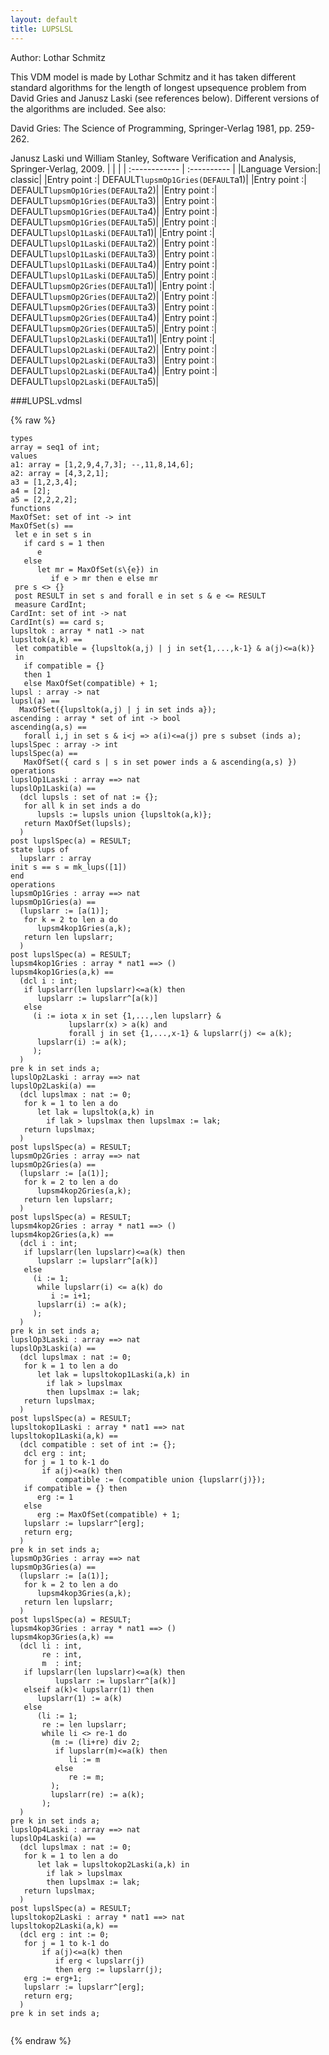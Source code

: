 ```yaml
---
layout: default
title: LUPSLSL
---
```


Author: Lothar Schmitz


This VDM model is made by Lothar Schmitz and it has taken different
standard algorithms for the length of longest upsequence problem
from David Gries and Janusz Laski (see references below). Different 
versions of the algorithms are included. See also:

David Gries: The Science of Programming, Springer-Verlag 1981, 
pp. 259-262.

Janusz Laski und William Stanley, Software Verification and Analysis, 
Springer-Verlag, 2009.
|  |           |
| :------------ | :---------- |
|Language Version:| classic|
|Entry point     :| DEFAULT`lupsmOp1Gries(DEFAULT`a1)|
|Entry point     :| DEFAULT`lupsmOp1Gries(DEFAULT`a2)|
|Entry point     :| DEFAULT`lupsmOp1Gries(DEFAULT`a3)|
|Entry point     :| DEFAULT`lupsmOp1Gries(DEFAULT`a4)|
|Entry point     :| DEFAULT`lupsmOp1Gries(DEFAULT`a5)|
|Entry point     :| DEFAULT`lupslOp1Laski(DEFAULT`a1)|
|Entry point     :| DEFAULT`lupslOp1Laski(DEFAULT`a2)|
|Entry point     :| DEFAULT`lupslOp1Laski(DEFAULT`a3)|
|Entry point     :| DEFAULT`lupslOp1Laski(DEFAULT`a4)|
|Entry point     :| DEFAULT`lupslOp1Laski(DEFAULT`a5)|
|Entry point     :| DEFAULT`lupsmOp2Gries(DEFAULT`a1)|
|Entry point     :| DEFAULT`lupsmOp2Gries(DEFAULT`a2)|
|Entry point     :| DEFAULT`lupsmOp2Gries(DEFAULT`a3)|
|Entry point     :| DEFAULT`lupsmOp2Gries(DEFAULT`a4)|
|Entry point     :| DEFAULT`lupsmOp2Gries(DEFAULT`a5)|
|Entry point     :| DEFAULT`lupslOp2Laski(DEFAULT`a1)|
|Entry point     :| DEFAULT`lupslOp2Laski(DEFAULT`a2)|
|Entry point     :| DEFAULT`lupslOp2Laski(DEFAULT`a3)|
|Entry point     :| DEFAULT`lupslOp2Laski(DEFAULT`a4)|
|Entry point     :| DEFAULT`lupslOp2Laski(DEFAULT`a5)|


###LUPSL.vdmsl

{% raw %}
~~~
types
array = seq1 of int;
values
a1: array = [1,2,9,4,7,3]; --,11,8,14,6]; a2: array = [4,3,2,1];a3 = [1,2,3,4]; a4 = [2];a5 = [2,2,2,2];
functions
MaxOfSet: set of int -> intMaxOfSet(s) == let e in set s in   if card s = 1 then      e   else      let mr = MaxOfSet(s\{e}) in         if e > mr then e else mr pre s <> {} post RESULT in set s and forall e in set s & e <= RESULT measure CardInt;
CardInt: set of int -> natCardInt(s) == card s;
lupsltok : array * nat1 -> natlupsltok(a,k) == let compatible = {lupsltok(a,j) | j in set{1,...,k-1} & a(j)<=a(k)}  in   if compatible = {}    then 1    else MaxOfSet(compatible) + 1; 
lupsl : array -> natlupsl(a) ==   MaxOfSet({lupsltok(a,j) | j in set inds a});
ascending : array * set of int -> boolascending(a,s) ==   forall i,j in set s & i<j => a(i)<=a(j) pre s subset (inds a);
lupslSpec : array -> intlupslSpec(a) ==   MaxOfSet({ card s | s in set power inds a & ascending(a,s) })
operations
lupslOp1Laski : array ==> natlupslOp1Laski(a) ==   (dcl lupsls : set of nat := {};   for all k in set inds a do      lupsls := lupsls union {lupsltok(a,k)};   return MaxOfSet(lupsls);  )post lupslSpec(a) = RESULT;
state lups of  lupslarr : array init s == s = mk_lups([1])end
operations
lupsmOp1Gries : array ==> natlupsmOp1Gries(a) ==   (lupslarr := [a(1)];   for k = 2 to len a do      lupsm4kop1Gries(a,k);   return len lupslarr;  )post lupslSpec(a) = RESULT;
lupsm4kop1Gries : array * nat1 ==> ()lupsm4kop1Gries(a,k) ==  (dcl i : int;    if lupslarr(len lupslarr)<=a(k) then      lupslarr := lupslarr^[a(k)]   else     (i := iota x in set {1,...,len lupslarr} &             lupslarr(x) > a(k) and              forall j in set {1,...,x-1} & lupslarr(j) <= a(k);      lupslarr(i) := a(k);     );  )pre k in set inds a;
lupslOp2Laski : array ==> natlupslOp2Laski(a) ==   (dcl lupslmax : nat := 0;   for k = 1 to len a do      let lak = lupsltok(a,k) in        if lak > lupslmax then lupslmax := lak;   return lupslmax;  )post lupslSpec(a) = RESULT;
lupsmOp2Gries : array ==> natlupsmOp2Gries(a) ==   (lupslarr := [a(1)];   for k = 2 to len a do      lupsm4kop2Gries(a,k);   return len lupslarr;  )post lupslSpec(a) = RESULT;
lupsm4kop2Gries : array * nat1 ==> ()lupsm4kop2Gries(a,k) ==  (dcl i : int;    if lupslarr(len lupslarr)<=a(k) then      lupslarr := lupslarr^[a(k)]   else     (i := 1;      while lupslarr(i) <= a(k) do         i := i+1;      lupslarr(i) := a(k);     );  )pre k in set inds a;
lupslOp3Laski : array ==> natlupslOp3Laski(a) ==   (dcl lupslmax : nat := 0;    for k = 1 to len a do      let lak = lupsltokop1Laski(a,k) in        if lak > lupslmax         then lupslmax := lak;   return lupslmax;  )post lupslSpec(a) = RESULT;
lupsltokop1Laski : array * nat1 ==> natlupsltokop1Laski(a,k) ==  (dcl compatible : set of int := {};   dcl erg : int;    for j = 1 to k-1 do       if a(j)<=a(k) then          compatible := (compatible union {lupslarr(j)});   if compatible = {} then       erg := 1   else       erg := MaxOfSet(compatible) + 1;   lupslarr := lupslarr^[erg];   return erg;  )pre k in set inds a; 
lupsmOp3Gries : array ==> natlupsmOp3Gries(a) ==   (lupslarr := [a(1)];   for k = 2 to len a do      lupsm4kop3Gries(a,k);   return len lupslarr;  )post lupslSpec(a) = RESULT;
lupsm4kop3Gries : array * nat1 ==> ()lupsm4kop3Gries(a,k) ==  (dcl li : int,       re : int,       m  : int;    if lupslarr(len lupslarr)<=a(k) then          lupslarr := lupslarr^[a(k)]   elseif a(k)< lupslarr(1) then       lupslarr(1) := a(k)   else        (li := 1;       re := len lupslarr;       while li <> re-1 do         (m := (li+re) div 2;          if lupslarr(m)<=a(k) then             li := m          else             re := m;         );         lupslarr(re) := a(k);       );  )pre k in set inds a;
lupslOp4Laski : array ==> natlupslOp4Laski(a) ==   (dcl lupslmax : nat := 0;    for k = 1 to len a do      let lak = lupsltokop2Laski(a,k) in        if lak > lupslmax         then lupslmax := lak;   return lupslmax;  )post lupslSpec(a) = RESULT;
lupsltokop2Laski : array * nat1 ==> natlupsltokop2Laski(a,k) ==  (dcl erg : int := 0;    for j = 1 to k-1 do       if a(j)<=a(k) then          if erg < lupslarr(j)           then erg := lupslarr(j);   erg := erg+1;   lupslarr := lupslarr^[erg];   return erg;  )pre k in set inds a; 


~~~
{% endraw %}


